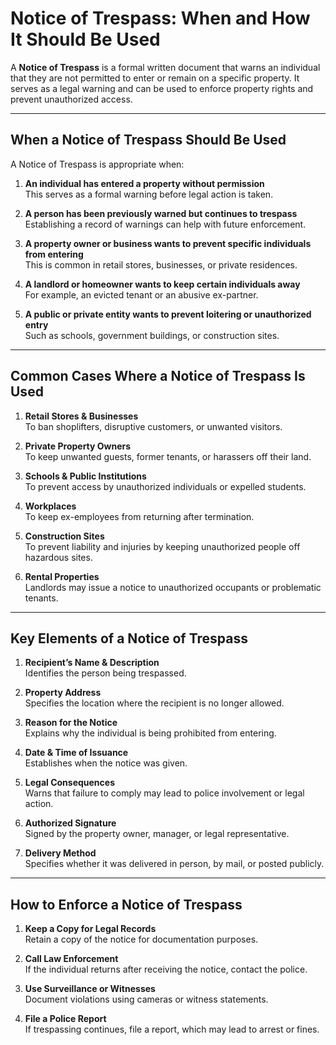 # Notice of Trespass: When and How It Should Be Used

A **Notice of Trespass** is a formal written document that warns an individual that they are not permitted to enter or remain on a specific property. It serves as a legal warning and can be used to enforce property rights and prevent unauthorized access.

---

## When a Notice of Trespass Should Be Used

A Notice of Trespass is appropriate when:

1. **An individual has entered a property without permission**  
   This serves as a formal warning before legal action is taken.

2. **A person has been previously warned but continues to trespass**  
   Establishing a record of warnings can help with future enforcement.

3. **A property owner or business wants to prevent specific individuals from entering**  
   This is common in retail stores, businesses, or private residences.

4. **A landlord or homeowner wants to keep certain individuals away**  
   For example, an evicted tenant or an abusive ex-partner.

5. **A public or private entity wants to prevent loitering or unauthorized entry**  
   Such as schools, government buildings, or construction sites.

---

## Common Cases Where a Notice of Trespass Is Used

1. **Retail Stores & Businesses**  
   To ban shoplifters, disruptive customers, or unwanted visitors.

2. **Private Property Owners**  
   To keep unwanted guests, former tenants, or harassers off their land.

3. **Schools & Public Institutions**  
   To prevent access by unauthorized individuals or expelled students.

4. **Workplaces**  
   To keep ex-employees from returning after termination.

5. **Construction Sites**  
   To prevent liability and injuries by keeping unauthorized people off hazardous sites.

6. **Rental Properties**  
   Landlords may issue a notice to unauthorized occupants or problematic tenants.

---

## Key Elements of a Notice of Trespass

1. **Recipient’s Name & Description**  
   Identifies the person being trespassed.

2. **Property Address**  
   Specifies the location where the recipient is no longer allowed.

3. **Reason for the Notice**  
   Explains why the individual is being prohibited from entering.

4. **Date & Time of Issuance**  
   Establishes when the notice was given.

5. **Legal Consequences**  
   Warns that failure to comply may lead to police involvement or legal action.

6. **Authorized Signature**  
   Signed by the property owner, manager, or legal representative.

7. **Delivery Method**  
   Specifies whether it was delivered in person, by mail, or posted publicly.

---

## How to Enforce a Notice of Trespass

1. **Keep a Copy for Legal Records**  
   Retain a copy of the notice for documentation purposes.

2. **Call Law Enforcement**  
   If the individual returns after receiving the notice, contact the police.

3. **Use Surveillance or Witnesses**  
   Document violations using cameras or witness statements.

4. **File a Police Report**  
   If trespassing continues, file a report, which may lead to arrest or fines.